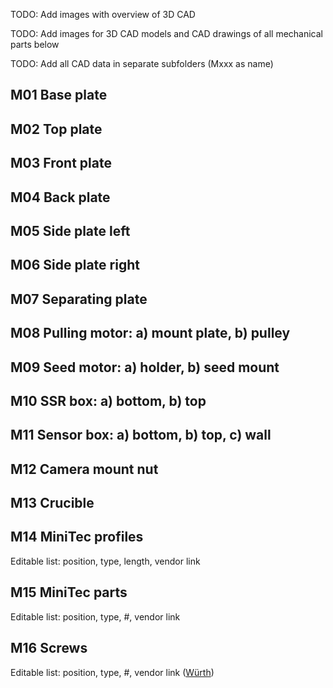 
TODO: Add images with overview of 3D CAD

TODO: Add images for 3D CAD models and CAD drawings of all mechanical parts below

TODO: Add all CAD data in separate subfolders (Mxxx as name)

## M01 Base plate

## M02 Top plate

## M03 Front plate

## M04 Back plate

## M05 Side plate left

## M06 Side plate right

## M07 Separating plate

## M08 Pulling motor: a) mount plate, b) pulley

## M09 Seed motor: a) holder, b) seed mount

## M10 SSR box: a) bottom, b) top

## M11 Sensor box: a) bottom, b) top, c) wall

## M12 Camera mount nut

## M13 Crucible

## M14 MiniTec profiles
Editable list: position, type, length, vendor link

## M15 MiniTec parts
Editable list: position, type, #, vendor link

## M16 Screws
Editable list: position, type, #, vendor link ([Würth](https://www.wuerth.de)) 



